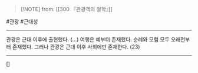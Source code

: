 > [!NOTE] from: [[300 『관광객의 철학』]]

#관광 #근대성 

--- 
관광은 근대 이후에 출현했다. (…) 여행은 예부터 존재했다. 순례와 모험 모두 오래전부터 존재했다. 그러나 관광은 근대 이후 사회에만 존재한다. (23)



--- 
[]